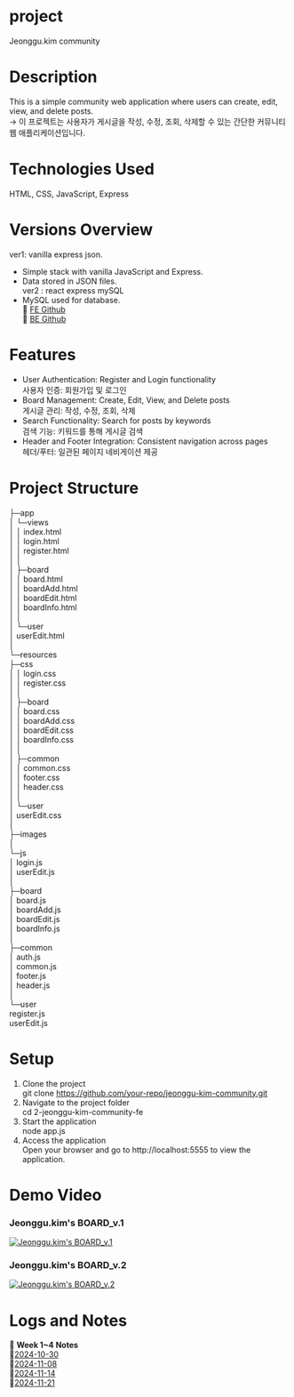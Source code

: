 # project
Jeonggu.kim community


# Description
This is a simple community web application where users can create, edit, view, and delete posts.<br>
-> 이 프로젝트는 사용자가 게시글을 작성, 수정, 조회, 삭제할 수 있는 간단한 커뮤니티 웹 애플리케이션입니다.


# Technologies Used
HTML, CSS, JavaScript, Express


# Versions Overview
ver1: vanilla express json.<br>
- Simple stack with vanilla JavaScript and Express.  
- Data stored in JSON files.  
ver2 : react express mySQL<br>
- MySQL used for database.  
🔗 [FE Github](https://github.com/100-hours-a-week/2-jeonggu-kim-community-fe)<br>
🔗 [BE Github](https://github.com/jeonggu0112/2-jeonggu-kim-community-be)


# Features
- User Authentication: Register and Login functionality<br>
사용자 인증: 회원가입 및 로그인
- Board Management: Create, Edit, View, and Delete posts<br>
게시글 관리: 작성, 수정, 조회, 삭제
- Search Functionality: Search for posts by keywords<br>
검색 기능: 키워드를 통해 게시글 검색
- Header and Footer Integration: Consistent navigation across pages<br>
헤더/푸터: 일관된 페이지 네비게이션 제공


# Project Structure
├─app<br>
│  └─views<br>
│      │  index.html<br>
│      │  login.html<br>
│      │  register.html<br>
│      │<br>
│      ├─board<br>
│      │      board.html<br>
│      │      boardAdd.html<br>
│      │      boardEdit.html<br>
│      │      boardInfo.html<br>
│      │<br>
│      └─user<br>
│              userEdit.html<br>
│<br>
└─resources<br>
    ├─css<br>
    │  │  login.css<br>
    │  │  register.css<br>
    │  │<br>
    │  ├─board<br>
    │  │      board.css<br>
    │  │      boardAdd.css<br>
    │  │      boardEdit.css<br>
    │  │      boardInfo.css<br>
    │  │<br>
    │  ├─common<br>
    │  │      common.css<br>
    │  │      footer.css<br>
    │  │      header.css<br>
    │  │<br>
    │  └─user<br>
    │          userEdit.css<br>
    │<br>
    ├─images<br>
    │<br>
    └─js<br>
        │  login.js<br>
        │  userEdit.js<br>
        │<br>
        ├─board<br>
        │      board.js<br>
        │      boardAdd.js<br>
        │      boardEdit.js<br>
        │      boardInfo.js<br>
        │<br>
        ├─common<br>
        │      auth.js<br>
        │      common.js<br>
        │      footer.js<br>
        │      header.js<br>
        │<br>
        └─user<br>
                register.js<br>
                userEdit.js<br>


# Setup
1. Clone the project<br>
   git clone https://github.com/your-repo/jeonggu-kim-community.git<br>
2. Navigate to the project folder<br>
  cd 2-jeonggu-kim-community-fe<br>
3. Start the application<br>
  node app.js<br>
4. Access the application<br>
  Open your browser and go to http://localhost:5555 to view the application.<br>


# Demo Video
### Jeonggu.kim's BOARD_v.1<br>
[![Jeonggu.kim's BOARD_v.1](https://img.youtube.com/vi/J31R97Q49sQ/0.jpg)](https://youtu.be/J31R97Q49sQ)<br>

### Jeonggu.kim's BOARD_v.2<br>
[![Jeonggu.kim's BOARD_v.2](https://img.youtube.com/vi/hMBgw9joVqM/0.jpg)](https://youtu.be/hMBgw9joVqM)<br>

 
# Logs and Notes
🔗 **Week 1~4 Notes**  
🔗[2024-10-30](https://typical-peach-2a6.notion.site/1-148b50da96b04c649b6725837294076a?pvs=74)<br>
🔗[2024-11-08](https://typical-peach-2a6.notion.site/2-137645850ce3806f9448d591dcd61c6e?pvs=74)<br>
🔗[2024-11-14](https://typical-peach-2a6.notion.site/3-13e645850ce38059afdbe026d2f9025a?pvs=74)<br>
🔗[2024-11-21](https://typical-peach-2a6.notion.site/4-145645850ce380c6b4d0f42f171fe936?pvs=4)
